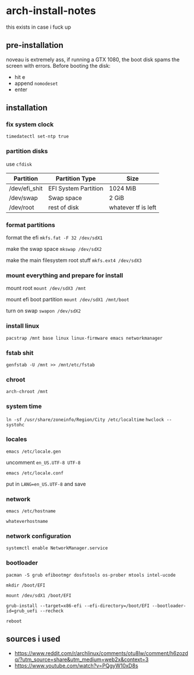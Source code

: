 # arch-install-notes
this exists in case i fuck up

## pre-installation
noveau is extremely ass, if running a GTX 1080, the boot disk spams the screen with errors.
Before booting the disk:
- hit e
- append `nomodeset`
- enter

## installation

### fix system clock
`timedatectl set-ntp true`

### partition disks

use `cfdisk`

Partition | Partition Type | Size
---------- | ---------------- | ---------
/dev/efi_shit | EFI System Partition | 1024 MiB
/dev/swap | Swap space | 2 GiB
/dev/root | rest of disk | whatever tf is left

### format partitions

format the efi
`mkfs.fat -F 32 /dev/sdX1`

make the swap space
`mkswap /dev/sdX2`

make the main filesystem root stuff
`mkfs.ext4 /dev/sdX3`

### mount everything and prepare for install

mount root
`mount /dev/sdX3 /mnt`

mount efi boot partition
`mount /dev/sdX1 /mnt/boot`

turn on swap
`swapon /dev/sdX2`

### install linux

`pacstrap /mnt base linux linux-firmware emacs networkmanager`

### fstab shit

`genfstab -U /mnt >> /mnt/etc/fstab`

### chroot

`arch-chroot /mnt`

### system time

`ln -sf /usr/share/zoneinfo/Region/City /etc/localtime`
`hwclock --systohc`

### locales

`emacs /etc/locale.gen`

uncomment `en_US.UTF-8 UTF-8`

`emacs /etc/locale.conf`

put in `LANG=en_US.UTF-8` and save

### network

`emacs /etc/hostname`

```
whateverhostname

```

### network configuration

`systemctl enable NetworkManager.service`

### bootloader

`pacman -S grub efibootmgr dosfstools os-prober mtools intel-ucode`

`mkdir /boot/EFI`

`mount /dev/sdX1 /boot/EFI`

`grub-install --target=x86-efi --efi-directory=/boot/EFI --bootloader-id=grub_uefi --recheck`

`reboot`


## sources i used
- https://www.reddit.com/r/archlinux/comments/otu8lw/comment/h6zozdq/?utm_source=share&utm_medium=web2x&context=3
- https://www.youtube.com/watch?v=PQgyW10xD8s
